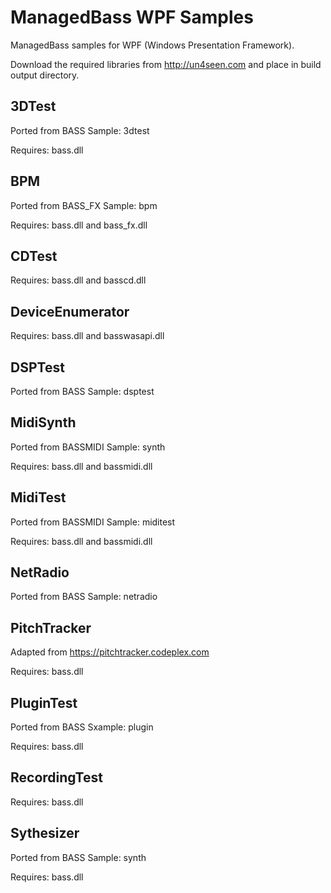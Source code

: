# ManagedBass WPF Samples
ManagedBass samples for WPF (Windows Presentation Framework).

Download the required libraries from http://un4seen.com and place in build output directory.

## 3DTest
Ported from BASS Sample: 3dtest

Requires: bass.dll

## BPM
Ported from BASS_FX Sample: bpm

Requires: bass.dll and bass_fx.dll

## CDTest
Requires: bass.dll and basscd.dll

## DeviceEnumerator
Requires: bass.dll and basswasapi.dll

## DSPTest
Ported from BASS Sample: dsptest

## MidiSynth
Ported from BASSMIDI Sample: synth

Requires: bass.dll and bassmidi.dll

## MidiTest
Ported from BASSMIDI Sample: miditest

Requires: bass.dll and bassmidi.dll

## NetRadio
Ported from BASS Sample: netradio

## PitchTracker
Adapted from https://pitchtracker.codeplex.com

Requires: bass.dll

## PluginTest
Ported from BASS Sxample: plugin

Requires: bass.dll

## RecordingTest
Requires: bass.dll

## Sythesizer
Ported from BASS Sample: synth

Requires: bass.dll